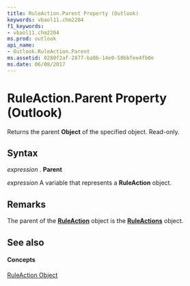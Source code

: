 ```yaml
---
title: RuleAction.Parent Property (Outlook)
keywords: vbaol11.chm2204
f1_keywords:
- vbaol11.chm2204
ms.prod: outlook
api_name:
- Outlook.RuleAction.Parent
ms.assetid: 0280f2af-2877-ba8b-14e0-50bbfee4fb0e
ms.date: 06/08/2017
---
```



# RuleAction.Parent Property (Outlook)

Returns the parent  **Object** of the specified object. Read-only.


## Syntax

 _expression_ . **Parent**

 _expression_ A variable that represents a **RuleAction** object.


## Remarks

The parent of the  **[RuleAction](Outlook.RuleAction.md)** object is the **[RuleActions](Outlook.RuleActions.md)** object.


## See also


#### Concepts


[RuleAction Object](Outlook.RuleAction.md)

